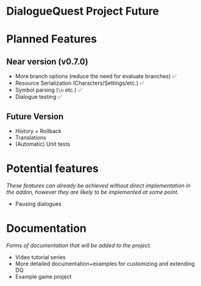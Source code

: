 # DialogueQuest Project Future

# Planned Features

## Near version (v0.7.0)

- More branch options (reduce the need for evaluate branches) ✅
- Resource Serialization (Characters/Settings/etc.) ✅
- Symbol parsing (`\n` etc.) ✅
- Dialogue testing ✅

## Future Version

- History + Rollback
- Translations
- (Automatic) Unit tests

# Potential features

*These features can already be achieved without direct implementation in the addon, however they are likely to be implemented at some point.*

- Pausing dialogues
 
# Documentation

*Forms of documentation that will be added to the project.*

- Video tutorial series
- More detailed documentation+examples for customizing and extending DQ
- Example game project

